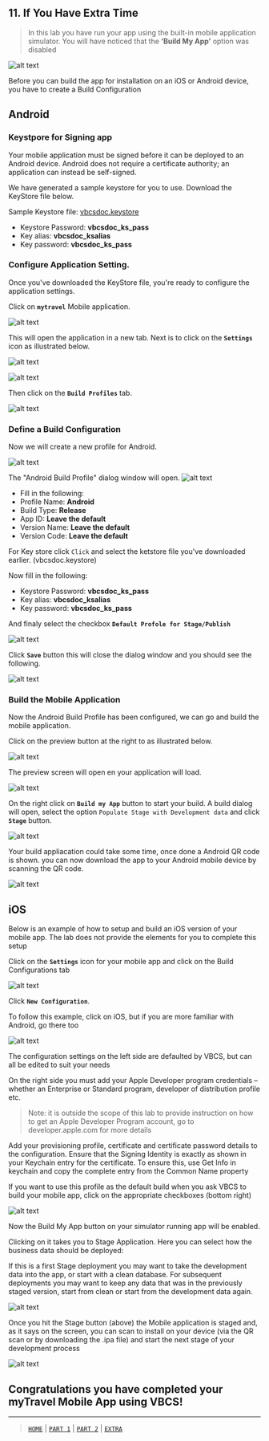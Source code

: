 ## 11. If You Have Extra Time

> In this lab you have run your app using the built-in mobile application simulator. You will have noticed that the **‘Build My App’** option was disabled

![alt text](../resources/images/mob/E1.png "Logo Title Text 1") 


Before you can build the app for installation on an iOS or Android device, you have to create a Build Configuration

## Android

### Keystpore for Signing app
Your mobile application must be signed before it can be deployed to an Android device. Android does not require a certificate authority; an application can instead be self-signed.

We have generated a sample keystore for you to use. Download the KeyStore file below.

Sample Keystore file:  <a href="resources/KSFile/vbcsdoc.keystore">vbcsdoc.keystore</a>

+ Keystore Password: **vbcsdoc_ks_pass**
+ Key alias: **vbcsdoc_ksalias**
+ Key password: **vbcsdoc_ks_pass**

### Configure Application Setting.
Once you've downloaded the KeyStore file, you're ready to configure the application settings.

Click on **`mytravel`** Mobile application. 

![alt text](../resources/images/android/android1.png "Logo Title Text 1")

This will open the application in a new tab. Next is to click on the **`Settings`** icon as illustrated below.

![alt text](../resources/images/android/android2.png "Logo Title Text 1")

![alt text](../resources/images/android/android3.png "Logo Title Text 1")

Then click on the **`Build Profiles`** tab.

![alt text](../resources/images/android/android4.png "Logo Title Text 1")

### Define a Build Configuration

Now we will create a new profile for Android.

![alt text](../resources/images/android/android5.png "Logo Title Text 1")

The "Android Build Profile" dialog window will open. 
![alt text](../resources/images/android/android6.png "Logo Title Text 1")

+ Fill in the following:
+ Profile Name: **Android**
+ Build Type: **Release**
+ App ID: **Leave the default**
+ Version Name: **Leave the default**
+ Version Code: **Leave the default**

For Key store click `Click` and select the ketstore file you've downloaded earlier. (vbcsdoc.keystore)

Now fill in the following:

+ Keystore Password: **vbcsdoc_ks_pass**
+ Key alias: **vbcsdoc_ksalias**
+ Key password: **vbcsdoc_ks_pass**

And finaly select the checkbox **`Default Profole for Stage/Publish`**

![alt text](../resources/images/android/android10.png "Logo Title Text 1")

Click **`Save`** button this will close the dialog window and you should see the following.

![alt text](../resources/images/android/android11.png "Logo Title Text 1")

### Build the Mobile Application

Now the Android Build Profile has been configured, we can go and build the mobile application.

Click on the preview button at the right to as illustrated below.

![alt text](../resources/images/android/android12.png "Logo Title Text 1")

The preview screen will open en your application will load.

![alt text](../resources/images/android/android13.png "Logo Title Text 1")

On the right click on **`Build my App`** button to start your build. A build dialog will open, select the option `Populate Stage with Development data` and click **`Stage`** button.

![alt text](../resources/images/android/android14.png "Logo Title Text 1")

Your build appliacation could take some time, once done a Android QR code is shown. you can now download the app to your Android mobile device by scanning the QR code.

![alt text](../resources/images/android/android15.png "Logo Title Text 1")


## iOS
Below is an example of how to setup and build an iOS version of your mobile app.  The lab does not provide the elements for you to complete this setup

Click on the **`Settings`** icon for your mobile app and click on the Build Configurations tab

![alt text](../resources/images/mob/E2.png "Logo Title Text 1")
 
Click **`New Configuration`**.

To follow this example, click on iOS, but if you are more familiar with Android, go there too

![alt text](../resources/images/mob/E3.png "Logo Title Text 1") 

The configuration settings on the left side are defaulted by VBCS, but can all be edited to suit your needs

On the right side you must add your Apple Developer program credentials – whether an Enterprise or Standard program, developer of distribution profile etc.

> Note: it is outside the scope of this lab to provide instruction on how to get an Apple Developer Program account, go to developer.apple.com for more details

Add your provisioning profile, certificate and certificate password details to the configuration. Ensure that the Signing Identity is exactly as shown in your Keychain entry for the certificate. To ensure this, use Get Info in keychain and copy the complete entry from the Common Name property

If you want to use this profile as the default build when you ask VBCS to build your mobile app, click on the appropriate checkboxes (bottom right)

![alt text](../resources/images/mob/E4.png "Logo Title Text 1") 

Now the Build My App button on your simulator running app will be enabled.

Clicking on it takes you to Stage Application. Here you can select how the business data should be deployed:

If this is a first Stage deployment you may want to take the development data into the app, or start with a clean database. For subsequent deployments you may want to keep any data that was in the previously staged version, start from clean or start from the development data again.

![alt text](../resources/images/mob/E5.png "Logo Title Text 1")

Once you hit the Stage button (above) the Mobile application is staged and, as it says on the screen, you can scan to install on your device (via the QR scan or by downloading the .ipa file) and start the next stage of your development process

![alt text](../resources/images/mob/E6.png "Logo Title Text 1")

## Congratulations you have completed your myTravel Mobile App using VBCS!

---
> [`HOME`](../README.md) | [`PART 1`](MOB_PART_1.md) | [`PART 2`](MOB_PART_2.md) | [`EXTRA`](MOB_EXTRA_1.md)
